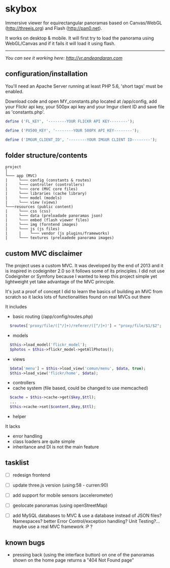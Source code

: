skybox
======

Immersive viewer for equirectangular panoramas based on Canvas/WebGL (http://threejs.org) and Flash (http://pan0.net).

It works on desktop & mobile. It will first try to load the panorama using WebGL/Canvas and if it fails it will load it using flash. 

*********************************************************
*You can see it working here: http://vr.andeandaran.com*

configuration/installation
--------------------------

You'll need an Apache Server running at least PHP 5.6, 'short tags' must be enabled.

Download code and open MY_constants.php located at /app/config, add your Flickr api key, your 500px api key and your Imgur client ID and save file as 'constants.php'.

```php
define ('FL_KEY', '--------YOUR FLICKR API KEY--------');

define ('PX500_KEY', '--------YOUR 500PX API KEY--------');

define ('IMGUR_CLIENT_ID', '--------YOUR IMGUR CLIENT ID--------');

```

folder structure/contents
---------------

```
project   
│
└─── app (MVC)
|     └─── config (constants & routes)  
|     └─── controller (controllers)  
|     └─── core (MVC core files)  
|     └─── libraries (cache library)  
|     └─── model (models)  
|     └─── view (views)    
└───resources (public content)
|     └─── css (css)  
|     └─── data (preloadade panoramas json)  
|     └─── embed (flash viewer files)  
|     └─── img (forntend images)  
|     └─── js (js files)  
|     |    └─── vendor (js plugins/frameworks)    
|     └─── textures (preloadede panorama images)

```


custom MVC disclaimer
---------------------

The project uses a custom MVC. 
It was developed by the end of 2013 and it is inspired in codeigniter 2.0 so it follows some of its principles. 
I did not use Codeigniter or Symfony because I wanted to keep this project simple yet lightweight yet take advantage of the MVC principle.

It's just a proof of concept I did to learn the basics of building an MVC from scratch so it lacks lots of functionalities found on real MVCs out there

It includes 
- basic routing (/app/config/routes.php)
```php
  $routes['proxy/file/([^/]+)/referer/([^/]+)'] = "proxy/file/$1/$2";
```
- models
```php
  $this->load_model('flickr_model');
  $photos = $this->flickr_model->getAllPhotos();
```
- views 
```php
  $data['menu'] = $this->load_view('comun/menu', $data, true);
  $this->load_view('flickr/home', $data);
```
- controllers
- cache system (file based, could be changed to use memcached)
```php
  $cache = $this->cache->get($key,$ttl);
  ...
  $this->cache->set($content,$key,$ttl);
```
- helper

It lacks
- error handling
- class loaders are quite simple
- inheritance and DI is not the main feature 


tasklist
--------

* [ ] redesign frontend
* [ ] update three.js version (using:58 - curren:90)
* [ ] add support for mobile sensors (accelerometer)
* [ ] geolocate panoramas (using openStreetMap)
* [ ] add MySQL databases to MVC & use a database instead of JSON files? Namespaces? better Error Control/exception handling? Unit Testing?... maybe use a real MVC framework :P ?


known bugs
--------

* pressing back (using the interface button) on one of the panoramas shown on the home page returns a "404 Not Found page"
